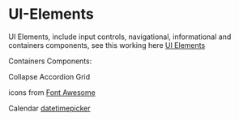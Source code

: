 # UI-Elements
UI Elements, include input controls, navigational, informational and containers components, see this working here [UI Elements](http://rholo.cl/labs/UIE)


Containers Components:

Collapse
Accordion
Grid

icons from [Font Awesome](https://fortawesome.github.io/Font-Awesome/)

Calendar [datetimepicker](https://github.com/xdan/datetimepicker)

